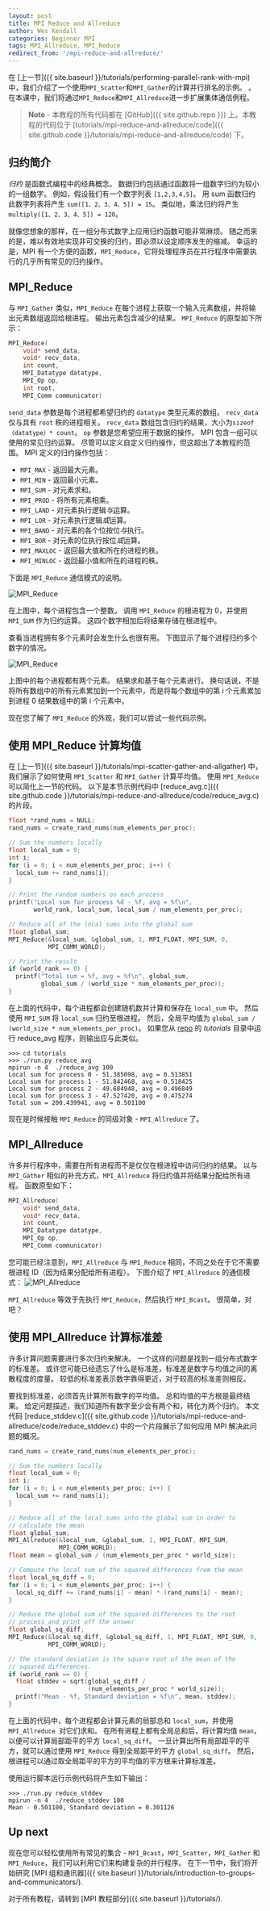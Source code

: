 ```yaml
---
layout: post
title: MPI Reduce and Allreduce
author: Wes Kendall
categories: Beginner MPI
tags: MPI_Allreduce, MPI_Reduce
redirect_from: '/mpi-reduce-and-allreduce/'
---
```


在 [上一节]({{ site.baseurl }}/tutorials/performing-parallel-rank-with-mpi) 中，我们介绍了一个使用`MPI_Scatter`和`MPI_Gather`的计算并行排名的示例。 。
在本课中，我们将通过`MPI_Reduce`和`MPI_Allreduce`进一步扩展集体通信例程。

> **Note** - 本教程的所有代码都在 [GitHub]({{ site.github.repo }}) 上。本教程的代码位于 [tutorials/mpi-reduce-and-allreduce/code]({{ site.github.code }}/tutorials/mpi-reduce-and-allreduce/code) 下。

## 归约简介

*归约* 是函数式编程中的经典概念。
数据归约包括通过函数将一组数字归约为较小的一组数字。
例如，假设我们有一个数字列表 `[1,2,3,4,5]`。
用 sum 函数归约此数字列表将产生 `sum([1、2、3、4、5]) = 15`。
类似地，乘法归约将产生 `multiply([1、2、3、4、5]) = 120`。

就像您想象的那样，在一组分布式数字上应用归约函数可能非常麻烦。
随之而来的是，难以有效地实现非可交换的归约，即必须以设定顺序发生的缩减。
幸运的是，MPI 有一个方便的函数，`MPI_Reduce`，它将处理程序员在并行程序中需要执行的几乎所有常见的归约操作。

## MPI_Reduce

与 `MPI_Gather` 类似，`MPI_Reduce` 在每个进程上获取一个输入元素数组，并将输出元素数组返回给根进程。
输出元素包含减少的结果。
`MPI_Reduce` 的原型如下所示：

```cpp
MPI_Reduce(
    void* send_data,
    void* recv_data,
    int count,
    MPI_Datatype datatype,
    MPI_Op op,
    int root,
    MPI_Comm communicator)
```

`send_data` 参数是每个进程都希望归约的 `datatype` 类型元素的数组。
`recv_data` 仅与具有 `root` 秩的进程相关。
`recv_data` 数组包含归约的结果，大小为`sizeof（datatype）* count`。
`op` 参数是您希望应用于数据的操作。
MPI 包含一组可以使用的常见归约运算。
尽管可以定义自定义归约操作，但这超出了本教程的范围。
MPI 定义的归约操作包括：

* `MPI_MAX` - 返回最大元素。
* `MPI_MIN` - 返回最小元素。
* `MPI_SUM` - 对元素求和。
* `MPI_PROD` - 将所有元素相乘。
* `MPI_LAND` - 对元素执行逻辑*与*运算。
* `MPI_LOR` - 对元素执行逻辑*或*运算。
* `MPI_BAND` - 对元素的各个位按位*与*执行。
* `MPI_BOR` - 对元素的位执行按位*或*运算。
* `MPI_MAXLOC` - 返回最大值和所在的进程的秩。
* `MPI_MINLOC` - 返回最小值和所在的进程的秩。

下面是 `MPI_Reduce` 通信模式的说明。

![MPI_Reduce](mpi_reduce_1.png)

在上图中，每个进程包含一个整数。
调用 `MPI_Reduce` 的根进程为 0，并使用 `MPI_SUM` 作为归约运算。
这四个数字相加后将结果存储在根进程中。

查看当进程拥有多个元素时会发生什么也很有用。
下图显示了每个进程归约多个数字的情况。

![MPI_Reduce](mpi_reduce_2.png)

上图中的每个进程都有两个元素。
结果求和基于每个元素进行。
换句话说，不是将所有数组中的所有元素累加到一个元素中，而是将每个数组中的第 i 个元素累加到进程 0 结果数组中的第 i 个元素中。

现在您了解了 `MPI_Reduce` 的外观，我们可以尝试一些代码示例。

## 使用 MPI_Reduce 计算均值

在 [上一节]({{ site.baseurl }}/tutorials/mpi-scatter-gather-and-allgather) 中，我们展示了如何使用 `MPI_Scatter` 和 `MPI_Gather` 计算平均值。
使用 `MPI_Reduce` 可以简化上一节的代码。
以下是本节示例代码中 [reduce_avg.c]({{ site.github.code }}/tutorials/mpi-reduce-and-allreduce/code/reduce_avg.c) 的片段。

```cpp
float *rand_nums = NULL;
rand_nums = create_rand_nums(num_elements_per_proc);

// Sum the numbers locally
float local_sum = 0;
int i;
for (i = 0; i < num_elements_per_proc; i++) {
  local_sum += rand_nums[i];
}

// Print the random numbers on each process
printf("Local sum for process %d - %f, avg = %f\n",
       world_rank, local_sum, local_sum / num_elements_per_proc);

// Reduce all of the local sums into the global sum
float global_sum;
MPI_Reduce(&local_sum, &global_sum, 1, MPI_FLOAT, MPI_SUM, 0,
           MPI_COMM_WORLD);

// Print the result
if (world_rank == 0) {
  printf("Total sum = %f, avg = %f\n", global_sum,
         global_sum / (world_size * num_elements_per_proc));
}
```

在上面的代码中，每个进程都会创建随机数并计算和保存在 `local_sum` 中。
然后使用 `MPI_SUM` 将 `local_sum` 归约至根进程。
然后，全局平均值为 `global_sum / (world_size * num_elements_per_proc)`。
如果您从 [repo]({{site.github.code}}) 的 *tutorials* 目录中运行 reduce_avg 程序，则输出应与此类似。

```
>>> cd tutorials
>>> ./run.py reduce_avg
mpirun -n 4  ./reduce_avg 100
Local sum for process 0 - 51.385098, avg = 0.513851
Local sum for process 1 - 51.842468, avg = 0.518425
Local sum for process 2 - 49.684948, avg = 0.496849
Local sum for process 3 - 47.527420, avg = 0.475274
Total sum = 200.439941, avg = 0.501100
```

现在是时候接触 `MPI_Reduce` 的同级对象 - `MPI_Allreduce` 了。

## MPI_Allreduce

许多并行程序中，需要在所有进程而不是仅仅在根进程中访问归约的结果。
以与 `MPI_Gather` 相似的补充方式，`MPI_Allreduce` 将归约值并将结果分配给所有进程。
函数原型如下：

```cpp
MPI_Allreduce(
    void* send_data,
    void* recv_data,
    int count,
    MPI_Datatype datatype,
    MPI_Op op,
    MPI_Comm communicator)
```

您可能已经注意到，`MPI_Allreduce` 与 `MPI_Reduce` 相同，不同之处在于它不需要根进程 ID（因为结果分配给所有进程）。
下图介绍了 `MPI_Allreduce` 的通信模式：
![MPI_Allreduce](mpi_allreduce_1.png)

`MPI_Allreduce` 等效于先执行 `MPI_Reduce`，然后执行 `MPI_Bcast`。
很简单，对吧？

## 使用 MPI_Allreduce 计算标准差

许多计算问题需要进行多次归约来解决。
一个这样的问题是找到一组分布式数字的标准差。
或许您可能已经遗忘了什么是标准差，标准差是数字与均值之间的离散程度的度量。
较低的标准差表示数字靠得更近，对于较高的标准差则相反。

要找到标准差，必须首先计算所有数字的平均值。
总和均值的平方根是最终结果。
给定问题描述，我们知道所有数字至少会有两个和，转化为两个归约。
本文代码 [reduce_stddev.c]({{ site.github.code }}/tutorials/mpi-reduce-and-allreduce/code/reduce_stddev.c) 中的一个片段展示了如何应用 MPI 解决此问题的概况。

```cpp
rand_nums = create_rand_nums(num_elements_per_proc);

// Sum the numbers locally
float local_sum = 0;
int i;
for (i = 0; i < num_elements_per_proc; i++) {
  local_sum += rand_nums[i];
}

// Reduce all of the local sums into the global sum in order to
// calculate the mean
float global_sum;
MPI_Allreduce(&local_sum, &global_sum, 1, MPI_FLOAT, MPI_SUM,
              MPI_COMM_WORLD);
float mean = global_sum / (num_elements_per_proc * world_size);

// Compute the local sum of the squared differences from the mean
float local_sq_diff = 0;
for (i = 0; i < num_elements_per_proc; i++) {
  local_sq_diff += (rand_nums[i] - mean) * (rand_nums[i] - mean);
}

// Reduce the global sum of the squared differences to the root
// process and print off the answer
float global_sq_diff;
MPI_Reduce(&local_sq_diff, &global_sq_diff, 1, MPI_FLOAT, MPI_SUM, 0,
           MPI_COMM_WORLD);

// The standard deviation is the square root of the mean of the
// squared differences.
if (world_rank == 0) {
  float stddev = sqrt(global_sq_diff /
                      (num_elements_per_proc * world_size));
  printf("Mean - %f, Standard deviation = %f\n", mean, stddev);
}
```

在上面的代码中，每个进程都会计算元素的局部总和 `local_sum`，并使用 `MPI_Allreduce `对它们求和。
在所有进程上都有全局总和后，将计算均值 `mean`，以便可以计算局部距平的平方 `local_sq_diff`。
一旦计算出所有局部距平的平方，就可以通过使用 `MPI_Reduce` 得到全局距平的平方 `global_sq_diff`。
然后，根进程可以通过取全局距平的平方的平均值的平方根来计算标准差。

使用运行脚本运行示例代码将产生如下输出：

```
>>> ./run.py reduce_stddev
mpirun -n 4  ./reduce_stddev 100
Mean - 0.501100, Standard deviation = 0.301126
```

## Up next

现在您可以轻松使用所有常见的集合 - `MPI_Bcast`，`MPI_Scatter`，`MPI_Gather` 和 `MPI_Reduce`，我们可以利用它们来构建复杂的并行程序。
在下一节中，我们将开始研究 [MPI 组和通讯器]({{ site.baseurl }}/tutorials/introduction-to-groups-and-communicators/).

对于所有教程，请转到 [MPI 教程部分]({{ site.baseurl }}/tutorials/).
